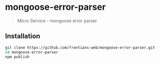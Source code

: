 # mongoose-error-parser
> Micro Service - mongoose error parser

## Installation

```bash
git clone https://github.com/frontians-web/mongoose-error-parser.git
cd mongoose-error-parser
npm publish
```
